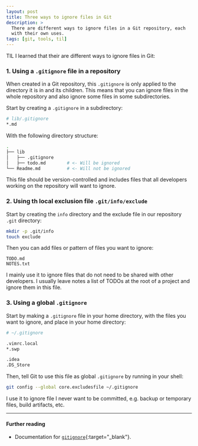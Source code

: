 ```yaml
---
layout: post
title: Three ways to ignore files in Git
description: >
  There are different ways to ignore files in a Git repository, each
  with their own uses.
tags: [git, tools, til]
---
```


TIL I learned that their are different ways to ignore files in Git:

### 1. Using a `.gitignore` file in a repository
When created in a Git repository, this `.gitignore` is only applied to the
directory it is in and its children. This means that you can ignore files in the
whole repository and also ignore some files in some subdirectories.

Start by creating a `.gitignore` in a subdirectory:

```sh
# lib/.gitignore
*.md
```

With the following directory structure:

```sh
.
├── lib
│   ├── .gitignore
│   ├── todo.md        # <- Will be ignored
└── Readme.md          # <- Will not be ignored
```

This file should be version-controlled and includes files that all developers working on the repository will want to ignore.

### 2. Using th local exclusion file `.git/info/exclude`

Start by creating the `info` directory and the exclude file in our repository
`.git` directory:
```sh
mkdir -p .git/info
touch exclude
```

Then you can add files or pattern of files you want to ignore:
```
TODO.md
NOTES.txt
```

I mainly use it to ignore files that do not need to be shared with other developers.
I usually leave notes a list of TODOs at the root of a project and ignore them in this file.

### 3. Using a global `.gitignore`

Start by making a `.gitignore` file in your home directory,
with the files you want to ignore, and place in your home directory:

```sh
# ~/.gitignore

.vimrc.local
*.swp

.idea
.DS_Store
```

Then, tell Git to use this file as global `.gitignore` by running in your shell:

```sh
git config --global core.excludesfile ~/.gitignore
```

I use it to ignore file I never want to be committed, e.g. backup or temporary
files, build  artifacts, etc.

-----

#### Further reading
- Documentation for [`gitignore`](https://git-scm.com/docs/gitignore){:target="_blank"}.
